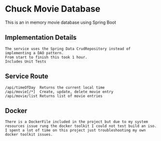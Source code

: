 # Chuck Movie Database
This is an in memory movie database using Spring Boot

## Implementation Details
```
The service uses the Spring Data CrudRepository instead of implementing a DAO pattern.
From start to finish this took 1 hour.
Includes Unit Tests
```

## Service Route
```
/api/timeOfDay	Returns the current local time
/api/movie[/*]	Create, update, delete movie entry
/api/movie/list	Returns list of movie entries
```

## Docker
```
There is a DockerFile included in the project but due to my system resources issue rung the docker toolkit I could not test build an iso.
I spent a lot of time on this project just troubleshooting my own docker toolkit issues.
```
